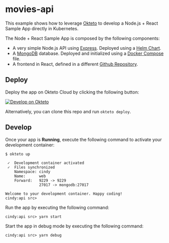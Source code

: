 # movies-api

This example shows how to leverage [Okteto](https://github.com/okteto/okteto) to develop a Node.js + React Sample App directly in Kubernetes.

The Node + React Sample App is composed by the following components:

- A very simple Node.js API using [Express](https://expressjs.com). Deployed using a [Helm Chart](https://github.com/okteto/movies-api/tree/master/chart).
- A [MongoDB](https://www.mongodb.com) database. Deployed and initialized using a [Docker Compose](https://github.com/okteto/movies-api/blob/main/mongodb-compose.yml) file.
- A frontend in React, defined in a different [Github Repository]((https://github.com/okteto/movies-frontend)).

## Deploy

Deploy the app on Okteto Cloud by clicking the following button:

[![Develop on Okteto](https://okteto.com/develop-okteto.svg)](https://cloud.okteto.com/deploy?repository=https://github.com/okteto/movies-api)

Alternatively, you can clone this repo and run `okteto deploy`.

## Develop

Once your app is **Running**, execute the following command to activate your development container:

```command
$ okteto up
```

```
 ✓  Development container activated
 ✓  Files synchronized
    Namespace: cindy
    Name:      web
    Forward:   9229 -> 9229
               27017 -> mongodb:27017

Welcome to your development container. Happy coding!
cindy:api src>
```

Run the app by executing the following command:

```command
cindy:api src> yarn start
```

Start the app in debug mode by executing the following command:

```command
cindy:api src> yarn debug
```

